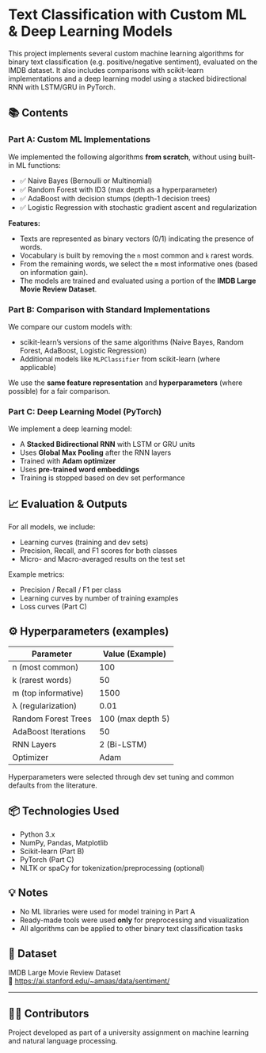 # Text Classification with Custom ML & Deep Learning Models

This project implements several custom machine learning algorithms for binary text classification (e.g. positive/negative sentiment), evaluated on the IMDB dataset. It also includes comparisons with scikit-learn implementations and a deep learning model using a stacked bidirectional RNN with LSTM/GRU in PyTorch.


## 📚 Contents

### Part A: Custom ML Implementations
We implemented the following algorithms **from scratch**, without using built-in ML functions:
- ✅ Naive Bayes (Bernoulli or Multinomial)
- ✅ Random Forest with ID3 (max depth as a hyperparameter)
- ✅ AdaBoost with decision stumps (depth-1 decision trees)
- ✅ Logistic Regression with stochastic gradient ascent and regularization

**Features:**
- Texts are represented as binary vectors (0/1) indicating the presence of words.
- Vocabulary is built by removing the `n` most common and `k` rarest words.
- From the remaining words, we select the `m` most informative ones (based on information gain).
- The models are trained and evaluated using a portion of the **IMDB Large Movie Review Dataset**.


### Part B: Comparison with Standard Implementations
We compare our custom models with:
- scikit-learn’s versions of the same algorithms (Naive Bayes, Random Forest, AdaBoost, Logistic Regression)
- Additional models like `MLPClassifier` from scikit-learn (where applicable)

We use the **same feature representation** and **hyperparameters** (where possible) for a fair comparison.


### Part C: Deep Learning Model (PyTorch)
We implement a deep learning model:
- A **Stacked Bidirectional RNN** with LSTM or GRU units
- Uses **Global Max Pooling** after the RNN layers
- Trained with **Adam optimizer**
- Uses **pre-trained word embeddings**
- Training is stopped based on dev set performance


## 📈 Evaluation & Outputs

For all models, we include:
- Learning curves (training and dev sets)
- Precision, Recall, and F1 scores for both classes
- Micro- and Macro-averaged results on the test set

Example metrics:
- Precision / Recall / F1 per class
- Learning curves by number of training examples
- Loss curves (Part C)


## ⚙️ Hyperparameters (examples)
| Parameter            | Value (Example)    |
|----------------------|--------------------|
| n (most common)      | 100                |
| k (rarest words)     | 50                 |
| m (top informative)  | 1500               |
| λ (regularization)   | 0.01               |
| Random Forest Trees  | 100 (max depth 5)  |
| AdaBoost Iterations  | 50                 |
| RNN Layers           | 2 (Bi-LSTM)        |
| Optimizer            | Adam               |

Hyperparameters were selected through dev set tuning and common defaults from the literature.


## 📦 Technologies Used
- Python 3.x
- NumPy, Pandas, Matplotlib
- Scikit-learn (Part B)
- PyTorch (Part C)
- NLTK or spaCy for tokenization/preprocessing (optional)


## 💡 Notes
- No ML libraries were used for model training in Part A
- Ready-made tools were used **only** for preprocessing and visualization
- All algorithms can be applied to other binary text classification tasks


## 📂 Dataset
IMDB Large Movie Review Dataset  
📎 https://ai.stanford.edu/~amaas/data/sentiment/

---

## 👩‍💻 Contributors
Project developed as part of a university assignment on machine learning and natural language processing.

